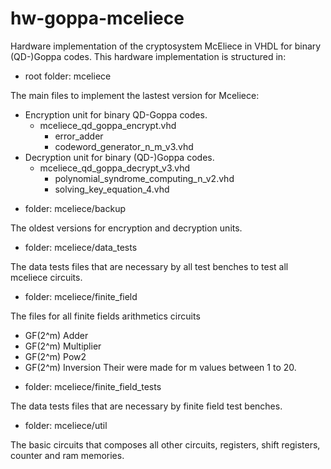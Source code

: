 hw-goppa-mceliece
=================

Hardware implementation of the cryptosystem McEliece in VHDL for binary (QD-)Goppa codes.
This hardware implementation is structured in:

+ root folder: mceliece

The main files to implement the lastest version for Mceliece:
- Encryption unit for binary QD-Goppa codes.
     - mceliece_qd_goppa_encrypt.vhd
       - error_adder
       - codeword_generator_n_m_v3.vhd
- Decryption unit for binary (QD-)Goppa codes.
     - mceliece_qd_goppa_decrypt_v3.vhd
       - polynomial_syndrome_computing_n_v2.vhd
       - solving_key_equation_4.vhd

+ folder: mceliece/backup

The oldest versions for encryption and decryption units.

+ folder: mceliece/data_tests

The data tests files that are necessary by all test benches to test all mceliece circuits.

+ folder: mceliece/finite_field

The files for all finite fields arithmetics circuits
   - GF(2^m) Adder
   - GF(2^m) Multiplier
   - GF(2^m) Pow2
   - GF(2^m) Inversion
Their were made for m values between 1 to 20.

+ folder: mceliece/finite_field_tests

The data tests files that are necessary by finite field test benches.

+ folder: mceliece/util

The basic circuits that composes all other circuits, registers, shift registers, counter and ram memories. 
